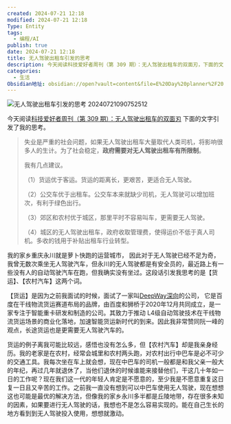 ```yaml
---
created: 2024-07-21 12:18
modified: 2024-07-21 12:18
Type: Entity
tags:
  - 编程/AI
publish: true
date: 2024-07-21 12:18
title: 无人驾驶出租车引发的思考
description: 今天阅读科技爱好者周刊（第 309 期）：无人驾驶出租车的双面刃，下面的文字引发了我的思考。
categories:
  - 生活
Obsidian地址: obsidian://open?vault=content&file=E%20Day%20planner%2F2024%2F%E4%B8%83%E6%9C%88%2F%E6%97%A0%E4%BA%BA%E9%A9%BE%E9%A9%B6%E5%87%BA%E7%A7%9F%E8%BD%A6%E5%BC%95%E5%8F%91%E7%9A%84%E6%80%9D%E8%80%83
---
```

![无人驾驶出租车引发的思考 20240721090752512](https://image.songxingguo.com/obsidian/20240721/%E6%97%A0%E4%BA%BA%E9%A9%BE%E9%A9%B6%E5%87%BA%E7%A7%9F%E8%BD%A6%E5%BC%95%E5%8F%91%E7%9A%84%E6%80%9D%E8%80%83-20240721090752512.webp)

今天阅读[科技爱好者周刊（第 309 期）：无人驾驶出租车的双面刃](https://www.ruanyifeng.com/blog/2024/07/weekly-issue-309.html) 下面的文字引发了我的思考。

> 失业是严重的社会问题，如果无人驾驶出租车大量取代人类司机，将影响很多人的生计。为了社会稳定，**政府需要对无人驾驶出租车有所限制**。
> 
> 我有几点建议。
> 
> （1）货运优于客运。货运的距离长，更艰苦，更适合无人驾驶。
> 
> （2）公交车优于出租车。公交车本来就缺少司机，无人驾驶可以增加班次，有利于绿色出行。
> 
> （3）郊区和农村优于城区，那里平时不容易叫车，更需要无人驾驶。
> 
> （4）城区的无人驾驶出租车，政府收取管理费，使得运价不低于真人司机。多收的钱用于补贴出租车行业转型。

我的家乡重庆永川就是萝卜快跑的运营城市， 因此对于无人驾驶已经不足为奇， 我曾无数次乘坐无人驾驶汽车，但永川的无人驾驶都是有安全员的，最近路上有一些没有人的自动驾驶汽车在跑，但我确实没有坐过。这段话引发我思考的是【货运】、【农村汽车】这两个词。

【货运】是因为之前我面试的时候，面试了一家叫[DeepWay深向](https://deepway.com/)的公司， 它是百度在干线物流货运赛道布局的品牌，由百度和狮桥于2020年12月共同成立，是一家专注于智能重卡研发和制造的公司。其致力于推动 L4级自动驾驶技术在干线物流货运场景的商业化落地，加速智能货运新时代的到来。因此我非常赞同阮一峰的观点，长途货运也是更需要无人驾驶汽车的。

货运的例子离我可能比较远，感悟也没有怎么多，但【农村汽车】却是我亲身经历。我的老家是在农村，经常会城里和农村两头跑，对农村出行中巴车是必不可少的交通工具。我每次坐在车上就会想，现在中巴车的司机一般都是和我父亲一般大的年纪，再过几年就退休了，当他们退休的时候谁能来接替他们，干这几十年如一日的工作呢？现在我们这一代的年轻人肯定是不愿意的，至少我是不愿意重复这日复一日且又辛苦的工作。之前我一直没有想到可以中巴车使用无人驾驶，现在想想这也可能是最优的解决方法，但像我的家乡永川多半都是丘陵地带，存在很多未知的因素，如果要进行无人驾驶的话，我想也不是怎么容易实现的。能在自己生长的地方看到到无人驾驶投入使用，想想就激动。